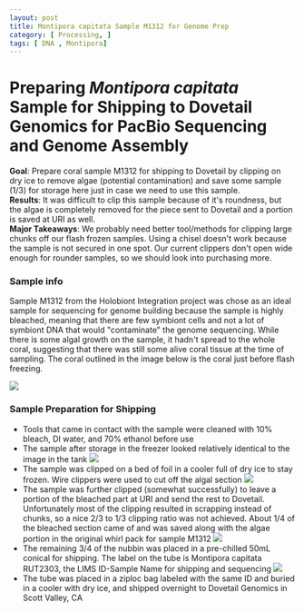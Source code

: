```yaml
---
layout: post
title: Montipora capitata Sample M1312 for Genome Prep
category: [ Processing, ]
tags: [ DNA , Montipora]
---
```


# Preparing _Montipora capitata_ Sample for Shipping to Dovetail Genomics for PacBio Sequencing and Genome Assembly

**Goal**: Prepare coral sample M1312 for shipping to Dovetail by clipping on dry ice to remove algae (potential contamination) and save some sample (1/3) for storage here just in case we need to use this sample.  
**Results**: It was difficult to clip this sample because of it's roundness, but the algae is completely removed for the piece sent to Dovetail and a portion is saved at URI as well.  
**Major Takeaways**: We probably need better tool/methods for clipping large chunks off our flash frozen samples. Using a chisel doesn't work because the sample is not secured in one spot. Our current clippers don't open wide enough for rounder samples, so we should look into purchasing more.

### Sample info

Sample M1312 from the Holobiont Integration project was chose as an ideal sample for sequencing for genome building because the sample is highly bleached, meaning that there are few symbiont cells and not a lot of symbiont DNA that would "contaminate" the genome sequencing. While there is some algal growth on the sample, it hadn't spread to the whole coral, suggesting that there was still some alive coral tissue at the time of sampling. The coral outlined in the image below is the coral just before flash freezing.

![](https://raw.githubusercontent.com/meschedl/MESPutnam_Open_Lab_Notebook/master/images/20181214_ImageJ%20(24).JPG)

### Sample Preparation for Shipping

- Tools that came in contact with the sample were cleaned with 10% bleach, DI water, and 70% ethanol before use
- The sample after storage in the freezer looked relatively identical to the image in the tank
![](https://raw.githubusercontent.com/meschedl/MESPutnam_Open_Lab_Notebook/master/images/m1312-1.png)
- The sample was clipped on a bed of foil in a cooler full of dry ice to stay frozen. Wire clippers were used to cut off the algal section
![](https://raw.githubusercontent.com/meschedl/MESPutnam_Open_Lab_Notebook/master/images/m1312-2.png)
- The sample was further clipped (somewhat successfully) to leave a portion of the bleached part at URI and send the rest to Dovetail. Unfortunately most of the clipping resulted in scrapping instead of chunks, so a nice 2/3 to 1/3 clipping ratio was not achieved. About 1/4 of the bleached section came of and was saved along with the algae portion in the original whirl pack for sample M1312
![](https://raw.githubusercontent.com/meschedl/MESPutnam_Open_Lab_Notebook/master/images/m1312-4.png)
- The remaining 3/4 of the nubbin was placed in a pre-chilled 50mL conical for shipping. The label on the tube is Montipora capitata RUT2303, the LIMS ID-Sample Name for shipping and sequencing
![](https://raw.githubusercontent.com/meschedl/MESPutnam_Open_Lab_Notebook/master/images/m1312-3.png)
- The tube was placed in a ziploc bag labeled with the same ID and buried in a cooler with dry ice, and shipped overnight to Dovetail Genomics in Scott Valley, CA
